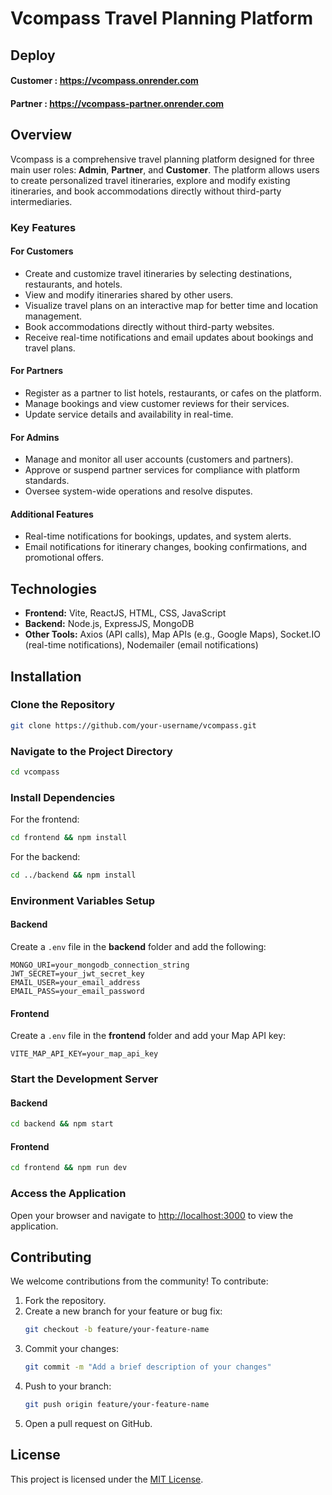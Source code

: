# Vcompass Travel Planning Platform

## Deploy
#### Customer : https://vcompass.onrender.com
#### Partner  : https://vcompass-partner.onrender.com

## Overview
Vcompass is a comprehensive travel planning platform designed for three main user roles: **Admin**, **Partner**, and **Customer**. The platform allows users to create personalized travel itineraries, explore and modify existing itineraries, and book accommodations directly without third-party intermediaries.

### Key Features
#### For Customers
- Create and customize travel itineraries by selecting destinations, restaurants, and hotels.
- View and modify itineraries shared by other users.
- Visualize travel plans on an interactive map for better time and location management.
- Book accommodations directly without third-party websites.
- Receive real-time notifications and email updates about bookings and travel plans.

#### For Partners
- Register as a partner to list hotels, restaurants, or cafes on the platform.
- Manage bookings and view customer reviews for their services.
- Update service details and availability in real-time.

#### For Admins
- Manage and monitor all user accounts (customers and partners).
- Approve or suspend partner services for compliance with platform standards.
- Oversee system-wide operations and resolve disputes.

#### Additional Features
- Real-time notifications for bookings, updates, and system alerts.
- Email notifications for itinerary changes, booking confirmations, and promotional offers.

## Technologies
- **Frontend:** Vite, ReactJS, HTML, CSS, JavaScript
- **Backend:** Node.js, ExpressJS, MongoDB
- **Other Tools:** Axios (API calls), Map APIs (e.g., Google Maps), Socket.IO (real-time notifications), Nodemailer (email notifications)

## Installation

### Clone the Repository
```bash
git clone https://github.com/your-username/vcompass.git
```

### Navigate to the Project Directory
```bash
cd vcompass
```

### Install Dependencies
For the frontend:
```bash
cd frontend && npm install
```

For the backend:
```bash
cd ../backend && npm install
```

### Environment Variables Setup

#### Backend
Create a `.env` file in the **backend** folder and add the following:
```env
MONGO_URI=your_mongodb_connection_string
JWT_SECRET=your_jwt_secret_key
EMAIL_USER=your_email_address
EMAIL_PASS=your_email_password
```

#### Frontend
Create a `.env` file in the **frontend** folder and add your Map API key:
```env
VITE_MAP_API_KEY=your_map_api_key
```

### Start the Development Server

#### Backend
```bash
cd backend && npm start
```

#### Frontend
```bash
cd frontend && npm run dev
```

### Access the Application
Open your browser and navigate to [http://localhost:3000](http://localhost:3000) to view the application.

## Contributing
We welcome contributions from the community! To contribute:
1. Fork the repository.
2. Create a new branch for your feature or bug fix:
   ```bash
   git checkout -b feature/your-feature-name
   ```
3. Commit your changes:
   ```bash
   git commit -m "Add a brief description of your changes"
   ```
4. Push to your branch:
   ```bash
   git push origin feature/your-feature-name
   ```
5. Open a pull request on GitHub.

## License
This project is licensed under the [MIT License](./LICENSE).

